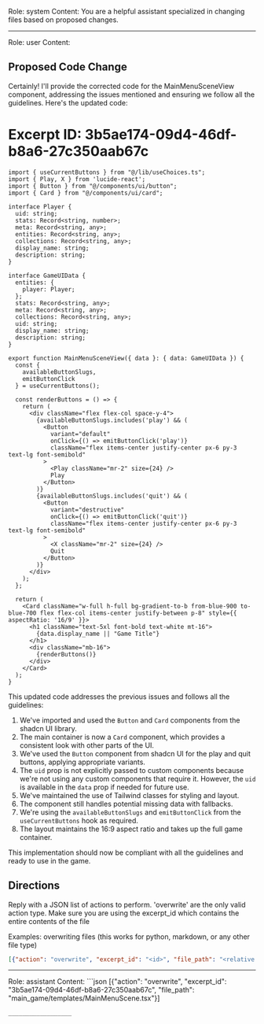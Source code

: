 Role: system
Content: You are a helpful assistant specialized in changing files based on proposed changes.
__________________
Role: user
Content: 
## Proposed Code Change
Certainly! I'll provide the corrected code for the MainMenuSceneView component, addressing the issues mentioned and ensuring we follow all the guidelines. Here's the updated code:

# Excerpt ID: 3b5ae174-09d4-46df-b8a6-27c350aab67c
```tsx main_game/templates/MainMenuScene.tsx
import { useCurrentButtons } from "@/lib/useChoices.ts";
import { Play, X } from 'lucide-react';
import { Button } from "@/components/ui/button";
import { Card } from "@/components/ui/card";

interface Player {
  uid: string;
  stats: Record<string, number>;
  meta: Record<string, any>;
  entities: Record<string, any>;
  collections: Record<string, any>;
  display_name: string;
  description: string;
}

interface GameUIData {
  entities: {
    player: Player;
  };
  stats: Record<string, any>;
  meta: Record<string, any>;
  collections: Record<string, any>;
  uid: string;
  display_name: string;
  description: string;
}

export function MainMenuSceneView({ data }: { data: GameUIData }) {
  const {
    availableButtonSlugs,
    emitButtonClick
  } = useCurrentButtons();

  const renderButtons = () => {
    return (
      <div className="flex flex-col space-y-4">
        {availableButtonSlugs.includes('play') && (
          <Button
            variant="default"
            onClick={() => emitButtonClick('play')}
            className="flex items-center justify-center px-6 py-3 text-lg font-semibold"
          >
            <Play className="mr-2" size={24} />
            Play
          </Button>
        )}
        {availableButtonSlugs.includes('quit') && (
          <Button
            variant="destructive"
            onClick={() => emitButtonClick('quit')}
            className="flex items-center justify-center px-6 py-3 text-lg font-semibold"
          >
            <X className="mr-2" size={24} />
            Quit
          </Button>
        )}
      </div>
    );
  };

  return (
    <Card className="w-full h-full bg-gradient-to-b from-blue-900 to-blue-700 flex flex-col items-center justify-between p-8" style={{ aspectRatio: '16/9' }}>
      <h1 className="text-5xl font-bold text-white mt-16">
        {data.display_name || "Game Title"}
      </h1>
      <div className="mb-16">
        {renderButtons()}
      </div>
    </Card>
  );
}
```

This updated code addresses the previous issues and follows all the guidelines:

1. We've imported and used the `Button` and `Card` components from the shadcn UI library.
2. The main container is now a `Card` component, which provides a consistent look with other parts of the UI.
3. We've used the `Button` component from shadcn UI for the play and quit buttons, applying appropriate variants.
4. The `uid` prop is not explicitly passed to custom components because we're not using any custom components that require it. However, the `uid` is available in the `data` prop if needed for future use.
5. We've maintained the use of Tailwind classes for styling and layout.
6. The component still handles potential missing data with fallbacks.
7. We're using the `availableButtonSlugs` and `emitButtonClick` from the `useCurrentButtons` hook as required.
8. The layout maintains the 16:9 aspect ratio and takes up the full game container.

This implementation should now be compliant with all the guidelines and ready to use in the game.

## Directions
Reply with a JSON list of actions to perform. 'overwrite' are the only valid action type. 
Make sure you are using the excerpt_id which contains the entire contents of the file

Examples:
overwriting files (this works for python, markdown, or any other file type)
```json output_example1
[{"action": "overwrite", "excerpt_id": "<id>", "file_path": "<relative file path>"}]
```

__________________
Role: assistant
Content: ```json
[{"action": "overwrite", "excerpt_id": "3b5ae174-09d4-46df-b8a6-27c350aab67c", "file_path": "main_game/templates/MainMenuScene.tsx"}]
```
__________________
